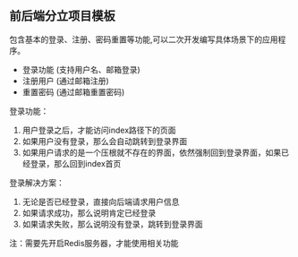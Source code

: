 ## 前后端分立项目模板

包含基本的登录、注册、密码重置等功能,可以二次开发编写具体场景下的应用程序。

* 登录功能 (支持用户名、邮箱登录)
* 注册用户 (通过邮箱注册)
* 重置密码 (通过邮箱重置密码)

登录功能：  
1. 用户登录之后，才能访问index路径下的页面
2. 如果用户没有登录，那么会自动跳转到登录界面
3. 如果用户请求的是一个压根就不存在的界面，依然强制回到登录界面，如果已经登录，那么回到index首页

登录解决方案：  
1. 无论是否已经登录，直接向后端请求用户信息
2. 如果请求成功，那么说明肯定已经登录
3. 如果请求失败，那么说明没有登录，跳转到登录界面

注：需要先开启Redis服务器，才能使用相关功能